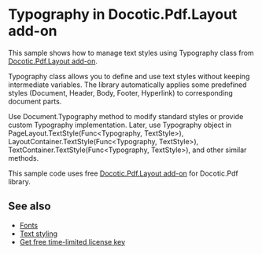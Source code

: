 # Typography in Docotic.Pdf.Layout add-on
This sample shows how to manage text styles using Typography class from [Docotic.Pdf.Layout add-on](https://www.nuget.org/packages/BitMiracle.Docotic.Pdf.Layout/).

Typography class allows you to define and use text styles without keeping intermediate variables.
The library automatically applies some predefined styles (Document, Header, Body, Footer, Hyperlink) to corresponding document parts.

Use Document.Typography method to modify standard styles or provide custom Typography implementation.
Later, use Typography object in PageLayout.TextStyle(Func<Typography, TextStyle>),
LayoutContainer.TextStyle(Func<Typography, TextStyle>), TextContainer.TextStyle(Func<Typography, TextStyle>),
and other similar methods.

This sample code uses free [Docotic.Pdf.Layout add-on](https://www.nuget.org/packages/BitMiracle.Docotic.Pdf.Layout/) for Docotic.Pdf library.

## See also
* [Fonts](/Samples/Layout/Fonts)
* [Text styling](/Samples/Layout/TextStyling)
* [Get free time-limited license key](https://bitmiracle.com/pdf-library/download-pdf-library.aspx)